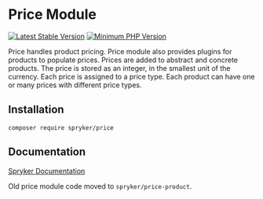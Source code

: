 # Price Module
[![Latest Stable Version](https://poser.pugx.org/spryker/price/v/stable.svg)](https://packagist.org/packages/spryker/price)
[![Minimum PHP Version](https://img.shields.io/badge/php-%3E%3D%208.3-8892BF.svg)](https://php.net/)

Price handles product pricing. Price module also provides plugins for products to populate prices.
Prices are added to abstract and concrete products. The price is stored as an integer, in the smallest unit of the currency. Each price is assigned to a price type. Each product can have one or many prices with different price types.

## Installation

```
composer require spryker/price
```

## Documentation

[Spryker Documentation](https://docs.spryker.com)

Old price module code moved to `spryker/price-product`.
